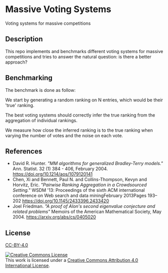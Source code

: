 # Massive Voting Systems

Voting systems for massive competitions

## Description

This repo implements and benchmarks different voting systems for massive competitions and tries to answer the natural question: is there a better approach?

## Benchmarking

The benchmark is done as follow:

We start by generating a random ranking on N entries, which would be their 'true' ranking.

The best voting systems should correctly infer the true ranking from the aggregation of individual rankings.

We measure how close the inferred ranking is to the true ranking when varying the number of votes and the noise on each vote.


## References

- David R. Hunter. *"MM algorithms for generalized Bradley-Terry models."* Ann. Statist. 32 (1) 384 - 406, February 2004. https://doi.org/10.1214/aos/1079120141
- Chen, Xi and Bennett, Paul N. and Collins-Thompson, Kevyn and Horvitz, Eric. *"Pairwise Ranking Aggregation in a Crowdsourced Setting."* WSDM '13: Proceedings of the sixth ACM international conference on Web search and data miningFebruary 2013Pages 193–202 https://doi.org/10.1145/2433396.2433420
- Joel Friedman. *"A proof of Alon's second eigenvalue conjecture and related problems"* Memoirs of the American Mathematical Society, May 2004. https://arxiv.org/abs/cs/0405020


## License

[CC-BY-4.0](LICENSE)

<a rel="license" href="http://creativecommons.org/licenses/by/4.0/"><img alt="Creative Commons License" style="border-width:0" src="https://i.creativecommons.org/l/by/4.0/88x31.png" /></a><br />This work is licensed under a <a rel="license" href="http://creativecommons.org/licenses/by/4.0/">Creative Commons Attribution 4.0 International License</a>.
